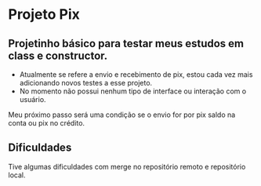 # Projeto Pix

## Projetinho básico para testar meus estudos em class e constructor.

- Atualmente se refere a envio e recebimento de pix, estou cada vez mais adicionando novos testes a esse projeto.
- No momento não possui nenhum tipo de interface ou interação com o usuário.

Meu próximo passo será uma condição se o envio for por pix saldo na conta ou pix no crédito.

## Dificuldades

Tive algumas dificuldades com merge no repositório remoto e repositório local.